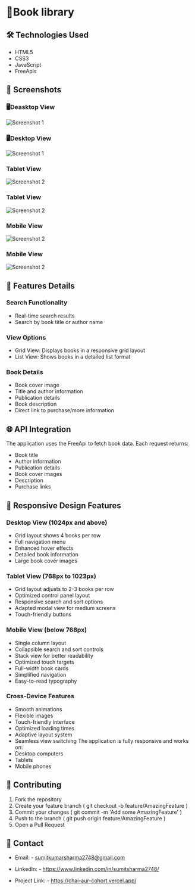 #  📕Book library

## 🛠️ Technologies Used

- HTML5
- CSS3
- JavaScript
- FreeApis

## 📱 Screenshots

### 🖥️Deasktop View

![Screenshot 1](./Assets/Desktop-1.png)

### 🖥️Desktop View

![Screenshot 1](./Assets/Desktop-2.png)

### Tablet View

![Screenshot 2](./Assets/Tab_01.png)

### Tablet View

![Screenshot 2](./Assets/Tab_02.png)

### Mobile View

![Screenshot 2](./Assets/Mobile_01.png)

### Mobile View

![Screenshot 2](./Assets/mobile_02.png)

## 🎨 Features Details

### Search Functionality

- Real-time search results
- Search by book title or author name

### View Options

- Grid View: Displays books in a responsive grid layout
- List View: Shows books in a detailed list format

### Book Details

- Book cover image
- Title and author information
- Publication details
- Book description
- Direct link to purchase/more information

## 🌐 API Integration

The application uses the FreeApi to fetch book data. Each request returns:

- Book title
- Author information
- Publication details
- Book cover images
- Description
- Purchase links

## 📱 Responsive Design Features

### Desktop View (1024px and above)

- Grid layout shows 4 books per row
- Full navigation menu
- Enhanced hover effects
- Detailed book information
- Large book cover images

### Tablet View (768px to 1023px)

- Grid layout adjusts to 2-3 books per row
- Optimized control panel layout
- Responsive search and sort options
- Adapted modal view for medium screens
- Touch-friendly buttons

### Mobile View (below 768px)

- Single column layout
- Collapsible search and sort controls
- Stack view for better readability
- Optimized touch targets
- Full-width book cards
- Simplified navigation
- Easy-to-read typography

### Cross-Device Features

- Smooth animations
- Flexible images
- Touch-friendly interface
- Optimized loading times
- Adaptive layout system
- Seamless view switching
  The application is fully responsive and works on:
- Desktop computers
- Tablets
- Mobile phones

## 👥 Contributing

1. Fork the repository
2. Create your feature branch ( git checkout -b feature/AmazingFeature )
3. Commit your changes ( git commit -m 'Add some AmazingFeature' )
4. Push to the branch ( git push origin feature/AmazingFeature )
5. Open a Pull Request

## 📧 Contact

- Email: - sumitkumarsharma2748@gmail.com

- LinkedIn: - https://www.linkedin.com/in/sumitsharma2748/

- Project Link: - https://chai-aur-cohort.vercel.app/
